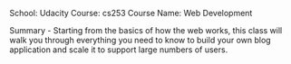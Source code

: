 School: Udacity
Course: cs253
Course Name: Web Development

Summary -
Starting from the basics of how the web works, this class will walk you through everything you need to know to build your own blog application and scale it to support large numbers of users.
